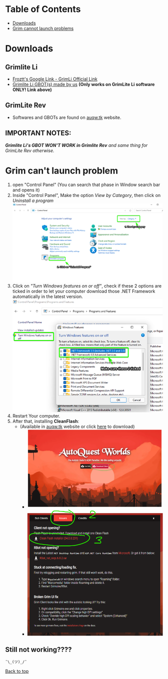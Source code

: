<a name="Top_menu"/></a>
# Table of Contents
- [Downloads](#downloads)
- [Grim cannot launch problems](#reconnect_problems)

<a name = "downloads"/></a>
# Downloads
## Grimlite Li
- [Froztt\'s Google Link - GrimLi Official Link](https://drive.google.com/drive/folders/1P2XUDaOgGAkPh-obI0sn1w5D8pA3jhQN?fbclid=IwAR1deSzsQsGjV7L3Y6u9an-flOtWeBwHSaHowWDpTolR8TwBP3MOTDuOPUs)
- [Grimlite Li GBOT(s) made by us](https://minhaskamal.github.io/DownGit/#/home?url=https://github.com/nicknggt/Grimlite-Li-GBOT/tree/main/Grim_Li_GBOT) **(Only works on GrimLite Li software ONLY! Link above)**

## GrimLite Rev
- Softwares and GBOTs are found on [auqw.tk](https://auqw.tk/) website.

## IMPORTANT NOTES:
_**Grimlite Li's GBOT WON'T WORK in Grimlite Rev** and same thing for GrimLite Rev otherwise._

<a name = "reconnect_problems"/></a>
# Grim can't launch problem
1. open "Control Panel" (You can search that phase in Window search bar and opens it)
2. Inside "Control Panel", Make the option *View by Category*, then click on *Uninstall a program*
![s1_c_panel](./stuck_at_connecting_tutorial/C_Panel_s1.png)
3. Click on *"Turn Windows features on or off"*, check if these 2 options are ticked in order to let your computer download those .NET Framework automatically in the latest version.
![s2_c_panel](./stuck_at_connecting_tutorial/C_Panel_s2.png)
4. Restart Your computer.
5. After that, installing **CleanFlash**:
	- (Available in [auqw.tk](https://auqw.tk/) website or click [here](https://github.com/nicknggt/Grimlite-Li-GBOT/releases/download/CleanFlash_34.0.0.231/cleanflash3400231installer1.zip) to download)
		- ![auqw_CleanFlash_1](./stuck_at_connecting_tutorial/cleanflash_auqw_tk/step_1.png)
		- ![auqw_CleanFlash_2](./stuck_at_connecting_tutorial/cleanflash_auqw_tk/step_2.png)

## Still not working????
`¯\_(ツ)_/¯`

[Back to top](#Top_menu)